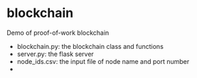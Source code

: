 # blockchain
 
Demo of proof-of-work blockchain

* blockchain.py: the blockchain class and functions
* server.py: the flask server
* node_ids.csv: the input file of node name and port number
* 
